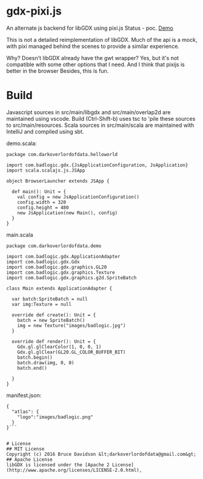 # gdx-pixi.js

An alternate js backend for libGDX using pixi.js
Status - poc. [Demo](https://darkoverlordofdata.com/gdx-pixi.js/)

This is not a detailed reimplementation of libGDX. Much of the api is a mock,
with pixi managed behind the scenes to provide a similar experience.

Why? Doesn't libGDX already have the gwt wrapper?
Yes, but it's not compatible with some other options that I need.
And I think that pixijs is better in the browser
Besides, this is fun. 


# Build
Javascript sources in src/main/libgdx and src/main/overlap2d are maintained using vscode. 
Build (Ctrl-Shift-b) uses tsc to 'pile these sources to src/main/resources.
Scala sources in src/main/scala are maintained with IntelliJ and compiled using sbt.


demo.scala:
```
package com.darkoverlordofdata.helloworld

import com.badlogic.gdx.{JsApplicationConfiguration, JsApplication}
import scala.scalajs.js.JSApp

object BrowserLauncher extends JSApp {

  def main(): Unit = {
    val config = new JsApplicationConfiguration()
    config.width = 320
    config.height = 480
    new JsApplication(new Main(), config)
  }
}
```

main.scala
```
package com.darkoverlordofdata.demo

import com.badlogic.gdx.ApplicationAdapter
import com.badlogic.gdx.Gdx
import com.badlogic.gdx.graphics.GL20
import com.badlogic.gdx.graphics.Texture
import com.badlogic.gdx.graphics.g2d.SpriteBatch

class Main extends ApplicationAdapter {

  var batch:SpriteBatch = null
  var img:Texture = null

  override def create(): Unit = {
    batch = new SpriteBatch()
    img = new Texture("images/badlogic.jpg")
  }

  override def render(): Unit = {
    Gdx.gl.glClearColor(1, 0, 0, 1)
    Gdx.gl.glClear(GL20.GL_COLOR_BUFFER_BIT)
    batch.begin()
    batch.draw(img, 0, 0)
    batch.end()

  }
}
```

manifest.json:
```
{
  "atlas": {
    "logo":"images/badlogic.png"
  }
}```


# License
## MIT License
Copyright (c) 2016 Bruce Davidson &lt;darkoverlordofdata@gmail.com&gt;
## Apache License
libGDX is licensed under the [Apache 2 License](http://www.apache.org/licenses/LICENSE-2.0.html),

